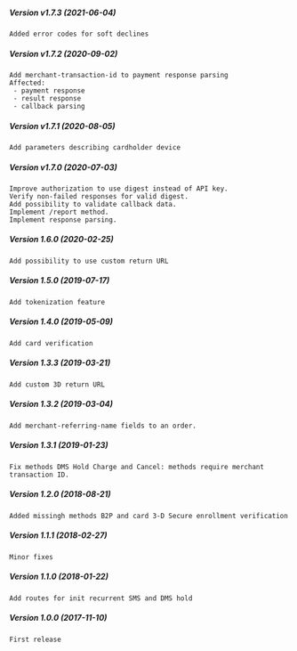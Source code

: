 ##### Version v1.7.3 (2021-06-04)

	Added error codes for soft declines

##### Version v1.7.2 (2020-09-02)

	Add merchant-transaction-id to payment response parsing
	Affected:
	 - payment response
	 - result response
	 - callback parsing

##### Version v1.7.1 (2020-08-05)

	Add parameters describing cardholder device

##### Version v1.7.0 (2020-07-03)

	Improve authorization to use digest instead of API key.
	Verify non-failed responses for valid digest.
	Add possibility to validate callback data.
	Implement /report method.
	Implement response parsing.

##### Version 1.6.0 (2020-02-25)

	Add possibility to use custom return URL

##### Version 1.5.0 (2019-07-17)

	Add tokenization feature

##### Version 1.4.0 (2019-05-09)

	Add card verification

##### Version 1.3.3 (2019-03-21)

	Add custom 3D return URL

##### Version 1.3.2 (2019-03-04)

	Add merchant-referring-name fields to an order.

##### Version 1.3.1 (2019-01-23)

	Fix methods DMS Hold Charge and Cancel: methods require merchant transaction ID.

##### Version 1.2.0 (2018-08-21)

	Added missingh methods B2P and card 3-D Secure enrollment verification

##### Version 1.1.1 (2018-02-27)

	Minor fixes

##### Version 1.1.0 (2018-01-22)

	Add routes for init recurrent SMS and DMS hold

##### Version 1.0.0 (2017-11-10)

	First release
